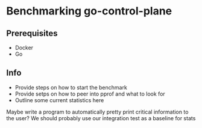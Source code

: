 # Benchmarking go-control-plane

## Prerequisites
- Docker
- Go

## Info
- Provide steps on how to start the benchmark
- Provide setps on how to peer into pprof and what to look for
- Outline some current statistics here

Maybe write a program to automatically pretty print critical information to the user?
We should probably use our integration test as a baseline for stats